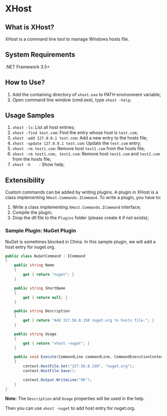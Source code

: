# XHost #

## What is XHost? ##
XHost is a command line tool to manage Windows hosts file.

## System Requirements ##
.NET Framework 3.5+

## How to Use? ##
1. Add the containing directory of `xhost.exe` to PATH environment variable;
2. Open command line window (cmd.exe), type `xhost -help`;

## Usage Samples ##

1. `xhost -ls`: List all host entries;
2. `xhost -find test.com`: Find the entry whose host is `test.com`;
3. `xhost -add 127.0.0.1 test.com`: Add a new entry to the hosts file;
4. `xhost -update 127.0.0.1 test.com`: Update the `test.com` entry;
5. `xhost -rm test1.com`: Remove host `test1.com` from the hosts file;
6. `xhost -rm test1.com, test2.com`: Remove host `test1.com` and `test2.com` from the hosts file;
7. `xhost -h	`: Show help;

## Extensibility ##

Custom commands can be added by writing plugins. A plugin in XHost is a class implementing `XHost.Commands.ICommand`. To write a plugin, you have to:

1. Write a class implementing `XHost.Commands.ICommand` interface;
2. Compile the plugin;
3. Drop the dll file to the `Plugins` folder (please create it if not exists);

### Sample Plugin: NuGet Plugin ###

NuGet is sometimes blocked in China. In this sample plugin, we will add a host entry for nuget.org.

```csharp
public class NuGetCommand : ICommand
{
    public string Name
    {
        get { return "nuget"; }
    }

    public string ShortName
    {
        get { return null; }
    }

    public string Description
    {
        get { return "Add 157.56.8.150 nuget.org to hosts file."; }
    }

    public string Usage
    {
        get { return "xhost -nuget"; }
    }

    public void Execute(CommandLine commandLine, CommandExecutionContext context)
    {
        context.HostFile.Set("157.56.8.150", "nuget.org");
        context.HostFile.Save();

        context.Output.WriteLine("OK");
    }
}
```

**Note:** The `Description` and `Usage` properties will be used in the help.

Then you can use `xhost -nuget` to add host entry for nuget.org.
